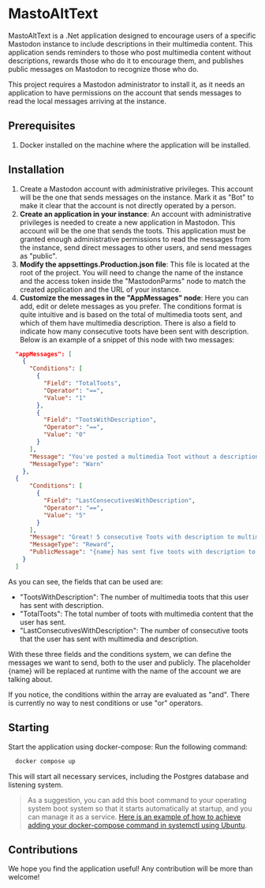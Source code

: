 # MastoAltText

MastoAltText is a .Net application designed to encourage users of a specific Mastodon instance to include descriptions in their multimedia content. This application sends reminders to those who post multimedia content without descriptions, rewards those who do it to encourage them, and publishes public messages on Mastodon to recognize those who do.

This project requires a Mastodon administrator to install it, as it needs an application to have permissions on the account that sends messages to read the local messages arriving at the instance.

## Prerequisites

1. Docker installed on the machine where the application will be installed.

## Installation

1. Create a Mastodon account with administrative privileges. This account will be the one that sends messages on the instance. Mark it as "Bot" to make it clear that the account is not directly operated by a person.
2. **Create an application in your instance**: An account with administrative privileges is needed to create a new application in Mastodon. This account will be the one that sends the toots. This application must be granted enough administrative permissions to read the messages from the instance, send direct messages to other users, and send messages as "public".
3. **Modify the appsettings.Production.json file**: This file is located at the root of the project. You will need to change the name of the instance and the access token inside the "MastodonParms" node to match the created application and the URL of your instance.
4. **Customize the messages in the "AppMessages" node**: Here you can add, edit or delete messages as you prefer. The conditions format is quite intuitive and is based on the total of multimedia toots sent, and which of them have multimedia description. There is also a field to indicate how many consecutive toots have been sent with description. Below is an example of a snippet of this node with two messages:

```json
  "appMessages": [
    {
      "Conditions": [
        {
          "Field": "TotalToots",
          "Operator": "==",
          "Value": "1"
        },
        {
          "Field": "TootsWithDescription",
          "Operator": "==",
          "Value": "0"
        }
      ],
      "Message": "You've posted a multimedia Toot without a description. This node wants to be inclusive. Remember to put a description on your multimedia Toots so everyone can enjoy them. (This is a private message, only you can see it)",
      "MessageType": "Warn"
    },
  {
      "Conditions": [
        {
          "Field": "LastConsecutivesWithDescription",
          "Operator": "==",
          "Value": "5"
        }
      ],
      "Message": "Great! 5 consecutive Toots with description to multimedia content!! This makes this Mastodon node much more inclusive, keep it up!",
      "MessageType": "Reward",
      "PublicMessage": "{name} has sent five toots with description to multimedia content. Thanks to people like {name} this node is more inclusive! Long live {name}! 🎆🎆"
    }
  ]
```

As you can see, the fields that can be used are:

- "TootsWithDescription": The number of multimedia toots that this user has sent with description.
- "TotalToots": The total number of toots with multimedia content that the user has sent.
- "LastConsecutivesWithDescription": The number of consecutive toots that the user has sent with multimedia and description.

With these three fields and the conditions system, we can define the messages we want to send, both to the user and publicly. The placeholder {name} will be replaced at runtime with the name of the account we are talking about.

If you notice, the conditions within the array are evaluated as "and". There is currently no way to nest conditions or use "or" operators.

## Starting

Start the application using docker-compose: Run the following command:

```bash
  docker compose up
```

This will start all necessary services, including the Postgres database and listening system. 

>As a suggestion, you can add this boot command to your operating system boot system so that it starts automatically at startup, and you can manage it as a service. [Here is an example of how to achieve adding your docker-compose command in systemctl using Ubuntu](https://gist.github.com/mosquito/b23e1c1e5723a7fd9e6568e5cf91180f).

## Contributions

We hope you find the application useful!
Any contribution will be more than welcome!
